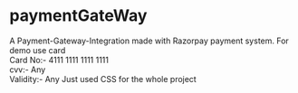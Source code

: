 # paymentGateWay
A Payment-Gateway-Integration made with Razorpay payment system. 
For demo use card  
Card No:- 4111 1111 1111 1111  
cvv:- Any  
Validity:- Any  Just used CSS for the whole project
